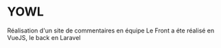 # YOWL
Réalisation d'un site de commentaires en équipe 
Le Front a éte réalisé en VueJS, le back en Laravel

